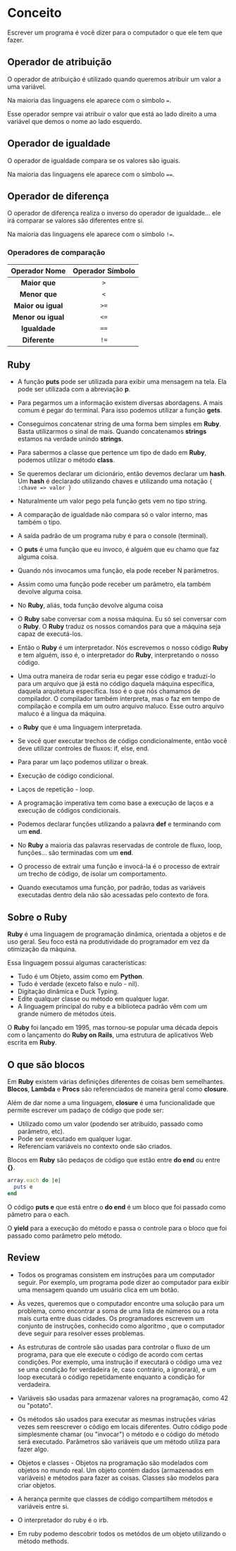 # Conceito

Escrever um programa é você dizer para o computador o que ele tem que fazer.

## Operador de atribuição

O operador de atribuição é utilizado quando queremos atribuir um valor a uma variável.

Na maioria das linguagens ele aparece com o símbolo ```=```.

Esse operador sempre vai atribuir o valor que está ao lado direito a uma variável que demos o nome ao lado esquerdo.

## Operador de igualdade

O operador de igualdade compara se os valores são iguais.

Na maioria das linguagens ele aparece com o símbolo ```==```.

## Operador de diferença

O operador de diferença realiza o inverso do operador de igualdade... ele irá comparar se valores são diferentes entre si.

Na maioria das linguagens ele aparece com o símbolo ```!=```.

### Operadores de comparação

**Operador Nome** | **Operador Símbolo**
:---: | :---:
**Maior que** | ```>```
**Menor que** | ```<```
**Maior ou igual** | ```>=```
**Menor ou igual** | ```<=```
**Igualdade** | ```==```
**Diferente** | ```!=```

## Ruby

* A função **puts** pode ser utilizada para exibir uma mensagem na tela. Ela pode ser utilizada com a abreviação **p**.

* Para pegarmos um a informação existem diversas abordagens. A mais comum é pegar do terminal. Para isso podemos utilizar a função **gets**.

* Conseguimos concatenar string de uma forma bem simples em **Ruby**. Basta utilizarmos o sinal de mais. Quando concatenamos **strings** estamos na verdade unindo **strings**.

* Para sabermos a classe que pertence um tipo de dado em **Ruby**, podemos utilizar o método **class**.

* Se queremos declarar um dicionário, então devemos declarar um **hash**. Um **hash** é declarado utilizando chaves e utilizando uma notação ```{ :chave => valor }```

* Naturalmente um valor pego pela função gets vem no tipo string.

* A comparação de igualdade não compara só o valor interno, mas também o tipo.

* A saída padrão de um programa ruby é para o console (terminal).

* O **puts** é uma função que eu invoco, é alguém que eu chamo que faz alguma coisa.

* Quando nós invocamos uma função, ela pode receber N parâmetros.

* Assim como uma função pode receber um parâmetro, ela também devolve alguma coisa.

* No **Ruby**, aliás, toda função devolve alguma coisa

* O **Ruby** sabe conversar com a nossa máquina. Eu só sei conversar com o **Ruby**. O **Ruby** traduz os nossos comandos para que a máquina seja capaz de executá-los.

* Então o **Ruby** é um interpretador. Nós escrevemos o nosso código **Ruby** e tem alguém, isso é, o interpretador do **Ruby**, interpretando o nosso código.

* Uma outra maneira de rodar seria eu pegar esse código e traduzi-lo para um arquivo que já está no código daquela máquina específica, daquela arquitetura específica. Isso é o que nós chamamos de compilador. O compilador também interpreta, mas o faz em tempo de compilação e compila em um outro arquivo maluco. Esse outro arquivo maluco é a língua da máquina.

* o **Ruby** que é uma linguagem interpretada.

* Se você quer executar trechos de código condicionalmente, então você deve utilizar controles de fluxos: if, else, end.

* Para parar um laço podemos utilizar o break.

* Execução de código condicional.

* Laços de repetição - loop.

* A programação imperativa tem como base a execução de laços e a execução de códigos condicionais.

* Podemos declarar funções utilizando a palavra **def** e terminando com um **end**.

* No **Ruby** a maioria das palavras reservadas de controle de fluxo, loop, funções... são terminadas com um **end**.

* O processo de extrair uma função e invocá-la é o processo de extrair um trecho de código, de isolar um comportamento.

* Quando executamos uma função, por padrão, todas as variáveis executadas dentro dela não são acessadas pelo contexto de fora.

## Sobre o Ruby

**Ruby** é uma linguagem de programação dinâmica, orientada a objetos e de uso geral. Seu foco está na produtividade do programador em vez da otimização da máquina.

Essa linguagem possui algumas características:

* Tudo é um Objeto, assim como em **Python**.
* Tudo é verdade (exceto falso e nulo - nil).
* Digitação dinâmica e Duck Typing.
* Edite qualquer classe ou método em qualquer lugar.
* A linguagem principal do ruby ​​e a biblioteca padrão vêm com um grande número de métodos úteis.

O **Ruby** foi lançado em 1995, mas tornou-se popular uma década depois com o lançamento do **Ruby on Rails**, uma estrutura de aplicativos Web escrita em **Ruby**.

## O que são blocos

Em **Ruby** existem várias definições diferentes de coisas bem semelhantes. **Blocos**, **Lambda** e **Procs** são referenciados de maneira geral como **closure**.

Além de dar nome a uma linguagem, **closure** é uma funcionalidade que permite escrever um padaço de código que pode ser:

* Utilizado como um valor (podendo ser atribuído, passado como parâmetro, etc).
* Pode ser executado em qualquer lugar.
* Referenciam variáveis no contexto onde são criados.

Blocos em **Ruby** são pedaços de código que estão entre **do end** ou entre **{}**.

```ruby
array.each do |e|
  puts e
end
```

O código **puts e** que está entre o **do end** é um bloco que foi passado como pâmetro para o each.

O **yield** para a execução do método e passa o controle para o bloco que foi passado como parâmetro pelo método.

## Review

* Todos os programas consistem em instruções para um computador seguir. Por exemplo, um programa pode dizer ao computador para exibir uma mensagem quando um usuário clica em um botão.

* Às vezes, queremos que o computador encontre uma solução para um problema, como encontrar a soma de uma lista de números ou a rota mais curta entre duas cidades. Os programadores escrevem um conjunto de instruções, conhecido como algoritmo , que o computador deve seguir para resolver esses problemas.

* As estruturas de controle são usadas para controlar o fluxo de um programa, para que ele execute o código de acordo com certas condições. Por exemplo, uma instrução if executará o código uma vez se uma condição for verdadeira (e, caso contrário, a ignorará), e um loop executará o código repetidamente enquanto a condição for verdadeira.

* Variáveis são usadas para armazenar valores na programação, como 42 ou "potato".

* Os métodos são usados ​​para executar as mesmas instruções várias vezes sem reescrever o código em locais diferentes. Outro código pode simplesmente chamar (ou "invocar") o método e o código do método será executado. Parâmetros são variáveis ​​que um método utiliza para fazer algo.

* Objetos e classes - Objetos na programação são modelados com objetos no mundo real. Um objeto contém dados (armazenados em variáveis) e métodos para fazer as coisas. Classes são modelos para criar objetos.

* A herança permite que classes de código compartilhem métodos e variáveis ​​entre si.

* O interpretador do ruby é o irb.

* Em ruby podemo descobrir todos os metódos de um objeto utilizando o método methods.
